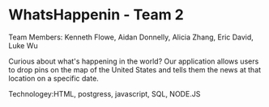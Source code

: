 # WhatsHappenin - Team 2

Team Members: Kenneth Flowe, Aidan Donnelly, Alicia Zhang, Eric David, Luke Wu

Curious about what's happening in the world? Our application allows users to drop pins on the map of the United States and tells them the news at that location on a specific date. 

Technologey:HTML, postgress, javascript, SQL, NODE.JS

